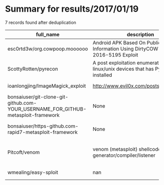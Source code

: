 
# Summary for results/2017/01/19
    
7 records found after deduplication

| full_name | description | html_url | matched_list | matched_count | pushed_at | size | stargazers_count | language | forks_count | vul_ids |
|-----------------------------------------------------------------------------------|-------------------------------------------------------------------------------------------|------------------------------------------------------------------------------------------------------|-----------------------------------------------|-----------------|---------------------------|--------|--------------------|------------|---------------|-------------------|
| esc0rtd3w/org.cowpoop.moooooo | Android APK Based On Public Information Using DirtyCOW CVE-2016-5195 Exploit | https://github.com/esc0rtd3w/org.cowpoop.moooooo | ['exploit'] | 1 | 2017-01-19 09:02:34+00:00 | 3017 | 3 | Java | 2 | ['CVE-2016-5195'] |
| ScottyRotten/pyrecon | A post exploitation enumeration tool for linux/unix devices that has Python 2.* installed | https://github.com/ScottyRotten/pyrecon | ['exploit'] | 1 | 2017-01-19 16:19:08+00:00 | 12 | 1 | Python | 0 | [] |
| ioanlongjing/ImageMagick_exploit | http://www.evil0x.com/posts/22494.html | https://github.com/ioanlongjing/ImageMagick_exploit | ['exploit'] | 1 | 2017-01-19 03:54:48+00:00 | 1 | 0 | Python | 1 | [] |
| bonsaiuser/git-clone-git-github.com-YOUR_USERNAME_FOR_GITHUB-metasploit-framework | None | https://github.com/bonsaiuser/git-clone-git-github.com-YOUR_USERNAME_FOR_GITHUB-metasploit-framework | ['metasploit module OR payload'] | 1 | 2017-01-19 11:20:08+00:00 | 0 | 0 | | 0 | [] |
| bonsaiuser/https-github.com-rapid7-metasploit-framework | None | https://github.com/bonsaiuser/https-github.com-rapid7-metasploit-framework | ['metasploit module OR payload'] | 1 | 2017-01-19 14:13:55+00:00 | 239111 | 1 | Ruby | 0 | [] |
| Pitcoft/venom | venom (metasploit) shellcode generator/compiler/listener | https://github.com/Pitcoft/venom | ['metasploit module OR payload', 'shellcode'] | 2 | 2017-01-19 13:25:40+00:00 | 55801 | 6 | Shell | 5 | [] |
| wmealing/easy-sploit | nan | https://github.com/wmealing/easy-sploit | ['sploit'] | 1 | 2017-01-19 15:46:33+00:00 | 3 | 0 | C | 0 | [] |
